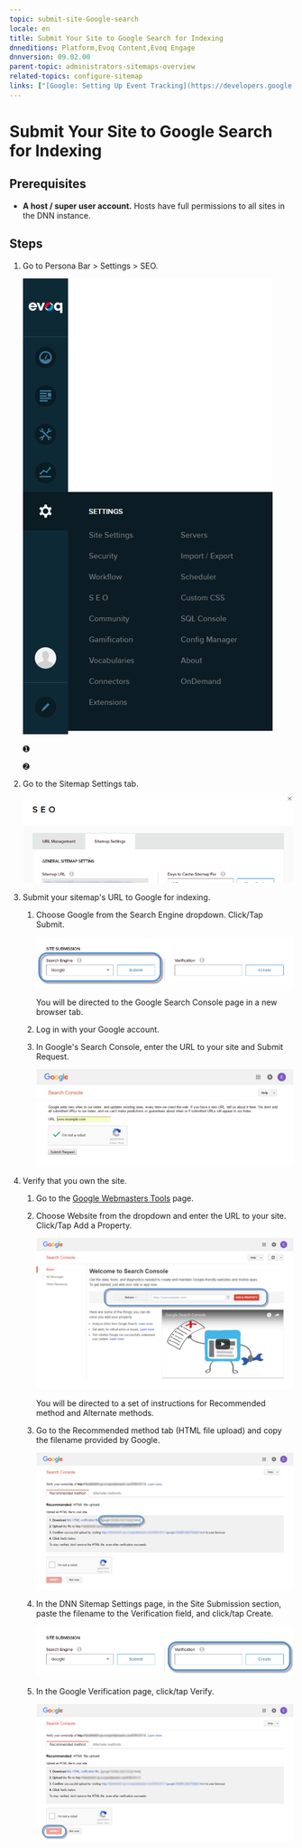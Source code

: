 ```yaml
---
topic: submit-site-Google-search
locale: en
title: Submit Your Site to Google Search for Indexing
dnneditions: Platform,Evoq Content,Evoq Engage
dnnversion: 09.02.00
parent-topic: administrators-sitemaps-overview
related-topics: configure-sitemap
links: ["[Google: Setting Up Event Tracking](https://developers.google.com/analytics/devguides/collection/gajs/eventTrackerGuide?csw=1)"]
---
```


# Submit Your Site to Google Search for Indexing

## Prerequisites

*   **A host / super user account.** Hosts have full permissions to all sites in the DNN instance.

## Steps

1.  Go to Persona Bar \> Settings \> SEO.
    
    ![Persona Bar > Settings > SEO](img/scr-pbar-host-Settings-E91.png)
    
    ➊
    
    ➋
    
2.  Go to the Sitemap Settings tab.
    
      
    
    ![SEO Sitemap settings](img/scr-SEO-SiteMapSettings-TitleGeneral-E90.png)
    
      
    
3.  Submit your sitemap's URL to Google for indexing.
    1.  Choose Google from the Search Engine dropdown. Click/Tap Submit.
        
          
        
        ![Site Submission > Search Engine](img/scr-SEO-SiteMapSettings-Submission-SearchEngine-E90.png)
        
          
        
        You will be directed to the Google Search Console page in a new browser tab.
        
    2.  Log in with your Google account.
    3.  In Google's Search Console, enter the URL to your site and Submit Request.
        
          
        
        ![Site URL Submission](img/scr-GoogleSearchConsoleSubmitURL-small.png)
        
          
        
4.  Verify that you own the site.
    1.  Go to the [Google Webmasters Tools](https://www.google.com/webmasters/tools/home) page.
    2.  Choose Website from the dropdown and enter the URL to your site. Click/Tap Add a Property.
        
          
        
        ![Site URL Submission](img/scr-GoogleSearchConsoleSubmitURL-big.png)
        
          
        
        You will be directed to a set of instructions for Recommended method and Alternate methods.
        
    3.  Go to the Recommended method tab (HTML file upload) and copy the filename provided by Google.
        
          
        
        ![Site URL Submission](img/scr-GoogleSearchConsole-VerificationFile.png)
        
          
        
    4.  In the DNN Sitemap Settings page, in the Site Submission section, paste the filename to the Verification field, and click/tap Create.
        
          
        
        ![Site Submission > Verification](img/scr-SEO-SiteMapSettings-Submission-Verification-E90.png)
        
          
        
    5.  In the Google Verification page, click/tap Verify.
        
          
        
        ![Site URL Submission](img/scr-GoogleSearchConsole-Verify.png)